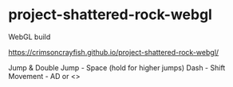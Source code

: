 # project-shattered-rock-webgl
WebGL build

https://crimsoncrayfish.github.io/project-shattered-rock-webgl/

Jump & Double Jump - Space (hold for higher jumps)
Dash - Shift
Movement - AD or <>
